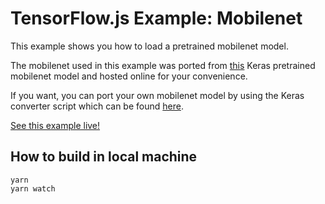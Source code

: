# TensorFlow.js Example: Mobilenet

This example shows you how to load a pretrained mobilenet model.

The mobilenet used in this example was ported from
[this](https://github.com/fchollet/deep-learning-models/releases/download/v0.6/mobilenet_2_5_224_tf.h5)
Keras pretrained mobilenet model and hosted online for your convenience.

If you want, you can port your own mobilenet model by using the Keras converter script which
can be found [here](https://github.com/tensorflow/tfjs-converter).

[See this example live!](https://storage.googleapis.com/tfjs-examples/mobilenet/dist/index.html)


## How to build in local machine

```
yarn
yarn watch
```


